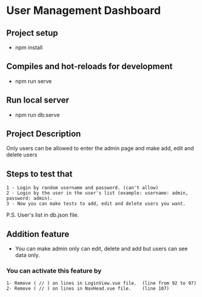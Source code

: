 # User Management Dashboard

## Project setup
  - npm install

## Compiles and hot-reloads for development
  - npm run serve

## Run local server
  - npm run db:serve

## Project Description
Only users can be allowed to enter the admin page and make add, edit and delete users

## Steps to test that
    1 - Login by random username and password. (can't allow)
    2 - Login by the user in the user's list (example: username: admin, password: admin).
    3 - Now you can make tests to add, edit and delete users you want.

P.S. User's list in db.json file.

## Addition feature
  - You can make admin only can edit, delete and add but users can see data only.

### You can activate this feature by
    1- Remove ( // ) on lines in LoginView.vue file.  (line from 92 to 97)
    2- Remove ( // ) on lines in NavHead.vue file.    (line 107)
